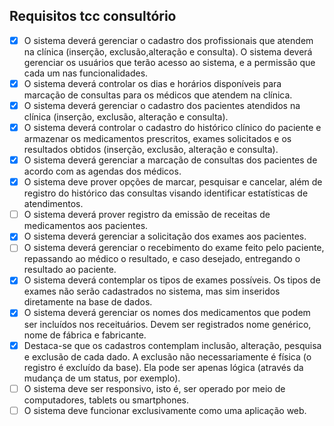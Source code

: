 ## Requisitos tcc consultório

- [x] O sistema deverá gerenciar o cadastro dos profissionais que atendem na clínica (inserção, exclusão,alteração e consulta). O sistema deverá gerenciar os usuários que terão acesso ao sistema, e a permissão que cada um nas funcionalidades.
- [x] O sistema deverá controlar os dias e horários disponíveis para marcação de consultas para os médicos que atendem na clínica.
- [x] O sistema deverá gerenciar o cadastro dos pacientes atendidos na clínica (inserção, exclusão, alteração e consulta).
- [x] O sistema deverá controlar o cadastro do histórico clínico do paciente e armazenar os medicamentos prescritos, exames solicitados e os resultados obtidos (inserção, exclusão, alteração e consulta).
- [x] O sistema deverá gerenciar a marcação de consultas dos pacientes de acordo com as agendas dos médicos.
- [x] O sistema deve prover opções de marcar, pesquisar e cancelar, além de registro do histórico das consultas visando identificar estatísticas de atendimentos.
- [ ] O sistema deverá prover registro da emissão de receitas de medicamentos aos pacientes.
- [x] O sistema deverá gerenciar a solicitação dos exames aos pacientes.
- [ ] O sistema deverá gerenciar o recebimento do exame feito pelo paciente, repassando ao médico o resultado, e caso desejado, entregando o resultado ao paciente.
- [x] O sistema deverá contemplar os tipos de exames possíveis. Os tipos de exames não serão cadastrados no sistema, mas sim inseridos diretamente na base de dados.
- [x] O sistema deverá gerenciar os nomes dos medicamentos que podem ser incluídos nos receituários. Devem ser registrados nome genérico, nome de fábrica e fabricante.
- [x] Destaca-se que os cadastros contemplam inclusão, alteração, pesquisa e exclusão de cada dado. A exclusão não necessariamente é física (o registro é excluído da base). Ela pode ser apenas lógica (através da mudança de um status, por exemplo).
- [ ] O sistema deve ser responsivo, isto é, ser operado por meio de computadores, tablets ou smartphones.
- [ ] O sistema deve funcionar exclusivamente como uma aplicação web.
